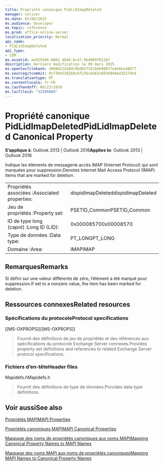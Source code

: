 ```yaml
---
title: Propriété canonique PidLidImapDeleted
manager: soliver
ms.date: 03/09/2015
ms.audience: Developer
ms.topic: reference
ms.prod: office-online-server
localization_priority: Normal
api_name:
- PidLidImapDeleted
api_type:
- COM
ms.assetid: ee929306-8962-494d-bc47-9b4069f01267
description: Dernière modification le 09 mars 2015
ms.openlocfilehash: 3008422420dc9bd02f32cbb6900ffe4ebba38877
ms.sourcegitcommit: 0cf39e5382b8c6f236c8a63c6036849ed3527ded
ms.translationtype: MT
ms.contentlocale: fr-FR
ms.lasthandoff: 08/23/2018
ms.locfileid: "22595089"
---
```

# <a name="pidlidimapdeleted-canonical-property"></a><span data-ttu-id="51ad4-103">Propriété canonique PidLidImapDeleted</span><span class="sxs-lookup"><span data-stu-id="51ad4-103">PidLidImapDeleted Canonical Property</span></span>

  
  
<span data-ttu-id="51ad4-104">**S’applique à**: Outlook 2013 | Outlook 2016</span><span class="sxs-lookup"><span data-stu-id="51ad4-104">**Applies to**: Outlook 2013 | Outlook 2016</span></span> 
  
<span data-ttu-id="51ad4-105">Indique les éléments de messagerie accès IMAP (Internet Protocol) qui sont marquées pour suppression.</span><span class="sxs-lookup"><span data-stu-id="51ad4-105">Denotes Internet Mail Access Protocol (IMAP) items that are marked for deletion.</span></span>
  
|||
|:-----|:-----|
|<span data-ttu-id="51ad4-106">Propriétés associées :</span><span class="sxs-lookup"><span data-stu-id="51ad4-106">Associated properties:</span></span>  <br/> |<span data-ttu-id="51ad4-107">dispidImapDeleted</span><span class="sxs-lookup"><span data-stu-id="51ad4-107">dispidImapDeleted</span></span>  <br/> |
|<span data-ttu-id="51ad4-108">Jeu de propriétés :</span><span class="sxs-lookup"><span data-stu-id="51ad4-108">Property set:</span></span>  <br/> |<span data-ttu-id="51ad4-109">PSETID_Common</span><span class="sxs-lookup"><span data-stu-id="51ad4-109">PSETID_Common</span></span>  <br/> |
|<span data-ttu-id="51ad4-110">ID de type long (capot) :</span><span class="sxs-lookup"><span data-stu-id="51ad4-110">Long ID (LID):</span></span>  <br/> |<span data-ttu-id="51ad4-111">0x00008570</span><span class="sxs-lookup"><span data-stu-id="51ad4-111">0x00008570</span></span>  <br/> |
|<span data-ttu-id="51ad4-112">Type de données :</span><span class="sxs-lookup"><span data-stu-id="51ad4-112">Data type:</span></span>  <br/> |<span data-ttu-id="51ad4-113">PT_LONG</span><span class="sxs-lookup"><span data-stu-id="51ad4-113">PT_LONG</span></span>  <br/> |
|<span data-ttu-id="51ad4-114">Domaine :</span><span class="sxs-lookup"><span data-stu-id="51ad4-114">Area:</span></span>  <br/> |<span data-ttu-id="51ad4-115">IMAP</span><span class="sxs-lookup"><span data-stu-id="51ad4-115">IMAP</span></span>  <br/> |
   
## <a name="remarks"></a><span data-ttu-id="51ad4-116">Remarques</span><span class="sxs-lookup"><span data-stu-id="51ad4-116">Remarks</span></span>

<span data-ttu-id="51ad4-117">Si défini sur une valeur différente de zéro, l’élément a été marqué pour suppression.</span><span class="sxs-lookup"><span data-stu-id="51ad4-117">If set to a nonzero value, the item has been marked for deletion.</span></span>
  
## <a name="related-resources"></a><span data-ttu-id="51ad4-118">Ressources connexes</span><span class="sxs-lookup"><span data-stu-id="51ad4-118">Related resources</span></span>

### <a name="protocol-specifications"></a><span data-ttu-id="51ad4-119">Spécifications du protocole</span><span class="sxs-lookup"><span data-stu-id="51ad4-119">Protocol specifications</span></span>

<span data-ttu-id="51ad4-120">[[MS-OXPROPS]]</span><span class="sxs-lookup"><span data-stu-id="51ad4-120">[[MS-OXPROPS]]</span></span> 
  
> <span data-ttu-id="51ad4-121">Fournit des définitions de jeu de propriétés et des références aux spécifications du protocole Exchange Server connexes.</span><span class="sxs-lookup"><span data-stu-id="51ad4-121">Provides property set definitions and references to related Exchange Server protocol specifications.</span></span>
    
### <a name="header-files"></a><span data-ttu-id="51ad4-122">Fichiers d’en-tête</span><span class="sxs-lookup"><span data-stu-id="51ad4-122">Header files</span></span>

<span data-ttu-id="51ad4-123">Mapidefs.h</span><span class="sxs-lookup"><span data-stu-id="51ad4-123">Mapidefs.h</span></span>
  
> <span data-ttu-id="51ad4-124">Fournit des définitions de type de données.</span><span class="sxs-lookup"><span data-stu-id="51ad4-124">Provides data type definitions.</span></span>
    
## <a name="see-also"></a><span data-ttu-id="51ad4-125">Voir aussi</span><span class="sxs-lookup"><span data-stu-id="51ad4-125">See also</span></span>



[<span data-ttu-id="51ad4-126">Propriétés MAPI</span><span class="sxs-lookup"><span data-stu-id="51ad4-126">MAPI Properties</span></span>](mapi-properties.md)
  
[<span data-ttu-id="51ad4-127">Propriétés canoniques MAPI</span><span class="sxs-lookup"><span data-stu-id="51ad4-127">MAPI Canonical Properties</span></span>](mapi-canonical-properties.md)
  
[<span data-ttu-id="51ad4-128">Mappage des noms de propriétés canoniques aux noms MAPI</span><span class="sxs-lookup"><span data-stu-id="51ad4-128">Mapping Canonical Property Names to MAPI Names</span></span>](mapping-canonical-property-names-to-mapi-names.md)
  
[<span data-ttu-id="51ad4-129">Mappage des noms MAPI aux noms de propriétés canoniques</span><span class="sxs-lookup"><span data-stu-id="51ad4-129">Mapping MAPI Names to Canonical Property Names</span></span>](mapping-mapi-names-to-canonical-property-names.md)

